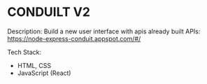 # CONDUILT V2

Description: Build a new user interface with apis already built
APIs: https://node-express-conduit.appspot.com/#/

Tech Stack:

- HTML, CSS
- JavaScript (React)

